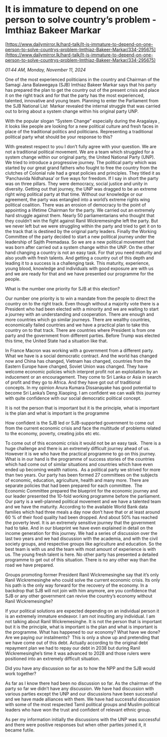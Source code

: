 # It is immature to depend on one person to solve country’s problem - Imthiaz Bakeer Markar

[https://www.dailymirror.lk/hard-talk/It-is-immature-to-depend-on-one-person-to-solve-countrys-problem-Imthiaz-Bakeer-Markar/334-295675](https://www.dailymirror.lk/hard-talk/It-is-immature-to-depend-on-one-person-to-solve-countrys-problem-Imthiaz-Bakeer-Markar/334-295675)

*01:44 AM, Monday, November 11, 2024*

One of the most experienced politicians in the country and Chairman of the Samagi Jana Balawegaya (SJB) Imthiaz Bakeer Markar says that his party has prepared the plan to get the country out of the present crisis and place it on the right track and for that the party has the most experienced, talented, innovative and young team. Planning to enter the Parliament from the SJB National List  Markar revealed the internal struggle that was carried out to bring about a system change within his original party UNP.

With the popular slogan “System Change” especially during the Aragalaya , it looks like people are looking for a new political culture and fresh faces in place of the traditional politics and politicians. Representing a traditional political party what should be your response to this?

With greatest respect to you I don’t fully agree with your question. We are not a traditional political movement. We are a team which struggled for a system change within our original party, the United National Party (UNP). We tried to introduce a progressive journey. The political party which was started by our great grand fathers who fought to free the country from the clutches of Colonial rule had a great policies and principles. They titled it as ‘Panchavida Nidhahasa’ or five ways for freedom. If I say in short the party was on three pillars. They were democracy, social justice and unity in diversity. Getting out that journey, the UNP was dragged to be an extreme right wing political party at that time. Without our knowledge or our agreement, the party was entangled into a world’s extreme rights wing political coalition. There was an erosion of democracy to the point of appointing a lifetime Chairman for the party. We carried out an extremely hard struggle against them. Nearly 50 parliamentarians who thought that they couldn’t win the fight against Ranil Wickremesinghe left the party. But we never left but we were struggling within the party and tried to get it on to the track that is destined by the original party leaders. Finally the Working Committee of the party decided to start a new political journey under the leadership of Sajith Premadasa. So we are a new political movement that was born after carried out a system change within the UNP. On the other hand changing a country is not an easy task. For that you need maturity and also youth with fresh talents. And getting a country out of this depth and leading it to a success is a challenging task. This maturity, experience, young blood, knowledge and individuals with good exposure are with us and we are ready for that and we have presented our programme for the people.

What is the number one priority for SJB at this election?

Our number one priority is to win a mandate from the people to direct the country on to the right track. Even though without a majority vote there is a President who had been elected with a minority and we are waiting to start a journey with an understanding and cooperation. There are enough and more countries which go similar journeys. There are wealthy countries, economically failed countries and we have a practical plan to take this country on to that track. There are countries where President is from one party and the government from different parties. Before Trump was elected this time, the United State had a situation like that.

In France Macron was working with a government from a different party. What we have is a social democratic contract. And the world has changed now and China has changed, Vietnam has changed, countries from the Eastern Europe have changed, Soviet Union was changed. They have welcome economic policies which interpret profit not an exploitation by an inducement or an encouragement. They come to Sri Lanka or Asia in search of profit and they go to Africa. And they have got out of traditional concepts. In my opinion Anura Kumara Dissanayake has good potential to become Sri Lanka’s Deng Xiaoping. I am confident we can walk this journey with quite confidence with our social democratic political concept.

It is not the person that is important but it is the principle, what is important is the plan and what is important is the programme

How confident is the SJB led or SJB-supported government to come out from the current economic crisis and face the multitude of problems related to the economy, poverty, creating jobs etc etc.

To come out of this economic crisis it would not be an easy task.  There is a huge challenge and there is an extremely difficult journey ahead of us. However it is we who have the practical programme to go on this journey. What is in our hand is the programme of success stories of the countries which had come out of similar situations and countries which have even ended up becoming wealth nations.  As a political party we strived for more than two years. Our party has been formed 27 committees on the subjects of economic, education, agriculture, health and many more. There are separate policies that had been prepared for each committee.  The Economic Committee prepared the blueprint for the economic journey and our leader presented the 10-fold working programme before the parliament. Our party is a well-planned political movement and we have a talented team and we have the maturity. According to the available World Bank data families which had three meals a day now don’t have that or at least around 60 % of their food quality had been dropped. And about 50% has reached the poverty level. It is an extremely sensitive journey that the government had to take. And in our blueprint we have even explained in detail on the income generation for this journey. We had a series of discussion over the last two years and we had discussion with the academia, and with the civil society groups, and respective groups like agriculture and education. So the best team is with us and the team with most amount of experience is with us. The young fresh talent is here. No other party has presented a detailed programme to get out of this situation. There is no any other way than the road we have prepared.

Groups promoting former President Ranil Wickremesinghe say that it’s only Ranil Wickremesinghe who could solve the current economic crisis. Its only his path is the only way forward for the recovery of the economy. In a backdrop that SJB will not join with him anymore, are you confidence that SJB or any other government can revive the country’s economy without Ranil Wickremesinghe?

If your political solutions are expected depending on an individual person it is an extremely immature endeavor. I am not insulting any individual. I am not talking about Ranil Wickremesinghe. It is not the person that is important but it is the principle, what is important is the plan and what is important is the programme. What has happened to our economy? What have we done? Are we paying our instalments?  This is only a show up and pretending that we have come out of this debt. Actually according to the original debt repayment plan we had to repay our debt in 2038 but during Ranil Wickremesinghe’s time it was advanced to 2028 and those rulers were positioned into an extremely difficult situation.

Did you have any discussion so far as to how the NPP and the SJB would work together?

As far as I know there had been no discussion so far. As the chairman of the party so far we didn’t have any discussion. We have had discussion with various parties except the UNP and our discussions have been successful and we have made alliances with them. We have had successful discussion with some of the most respected Tamil political groups and Muslim political leaders who have won the trust and confident of relevant ethnic group.

As per my information initially the discussions with the UNP was successful and there were positive responses but when other parties joined it, it became futile.

